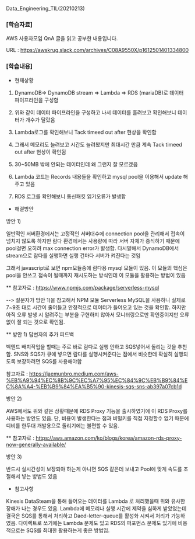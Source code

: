 Data_Engineering_TIL(20210213)

### [학습자료]

AWS 사용자모임 QnA 글을 읽고 공부한 내용입니다.

URL : https://awskrug.slack.com/archives/C08A9550X/p1612501401334800

### [학습내용]

- 현재상황

1) DynamoDB=> DynamoDB stream => Lambda => RDS (mariaDB)로 데이터 파이프라인을 구성함

2) 위와 같이 데이터 파이프라인을 구성하고 나서 데이터를 흘려보고 확인해보니 데이터가 개수가 달랐음

3) Lambda로그를 확인해보니 Tack timeed out after 현상을 확인함

4) 그래서 메모리도 늘려보고 시간도 늘려봤지만 최대시간 만큼 계속 Tack timeed out after 현상이 확인됨

5) 30~50MB 밖에 안되는 데이터인데 왜 그런지 잘 모르겠음

6) Lambda 코드는 Records 내용들을 확인하고 mysql pool을 이용해서 update 해주고 있음

7) RDS 로그를 확인해보니 통신패킷 읽기오류가 발생함

- 해결방안

방안 1) 

일반적인 서버환경에서는 고정적인 서버대수에 connection pool을 관리해서 접속이 넘치지 않도록 하지만 람다 환경에서는 사용량에 따라 서버 자체가 증식하기 때문에 pool걸면 오히려 max connection error가 발생함. 다시말해서 DynamoDB에서 stream으로 람다를 실행하면 실행 건마다 서버가 켜진다는 것임

그래서 javascript로 보면 npm모듈중에 람다용 mysql 모듈이 있음. 이 모듈의 핵심은 pool을 안쓰고 접속이 될때까지 재시도하는 방식인데 이 모듈을 활용하는 방법이 있음

** 참고자료 : https://www.npmjs.com/package/serverless-mysql

--> 질문자가 방안 1)을 참고해서 NPM 모듈 Serverless MySQL을 사용하니 실제로 7~9초 대로 시간이 줄어들고 안정적으로 데이터가 들어오고 있는 것을 확인함. 하지만 아직 오류 발생 시 알려주는 부분을 구현하지 않아서 모니터링으로만 확인중이지만 오류 없이 잘 되는 것으로 확인됨.

** 방안 1) 답변자의 추가 피드백 

벡엔드 배치작업을 할때는 주로 바로 람다로 실행 안하고 SQS넣어서 돌리는 것을 추천함. SNS와 SQS가 큐에 넣으면 람다를 실행시켜준다는 점에서 비슷한데 확실히 실행되도록 보장하려면 SQS를 사용해야함

참고자료 : https://jaemunbro.medium.com/aws-%EB%A9%94%EC%8B%9C%EC%A7%95%EC%84%9C%EB%B9%84%EC%8A%A4-%EB%B9%84%EA%B5%90-kinesis-sqs-sns-ab397a07cb1d

방안 2) 

AWS에서도 위와 같은 상황때문에 RDS Proxy 기능을 출시하였기에 이 RDS Proxy를 사용하는 방안도 있음. 단, 비용이 발생한다는 점과 비밀키를 직접 지정할수 없기 때문에 디비를 한두대 개발용으로 돌리기에는 불편할 수 있음.

** 참고자료 : https://aws.amazon.com/ko/blogs/korea/amazon-rds-proxy-now-generally-available/

방안 3) 

반드시 실시간성이 보장되야 하는게 아니면 SQS 같은데 보내고 Pool에 맞게 속도를 조절해서 넣는 방법도 있음

- 참고사항

Kinesis DataSteam을 통해 들어오는 데이터를 Lambda 로 처리했을때 위와 유사한 장애가 나는 경우도 있음. Lambda에 메모리나 실행 시간에 제약을 심하게 받았었는데 결국은 SQS를 통해서 처리하고 Daed-letter-queue를 활성화 시켜서 처리가 가능하였음. 다이렉트로 쏘기에는 Lambda 문제도 있고 RDS의 퍼포먼스 문제도 있기에 비용적으로는 SQS를 최대한 활용하는게 좋은 방법임.